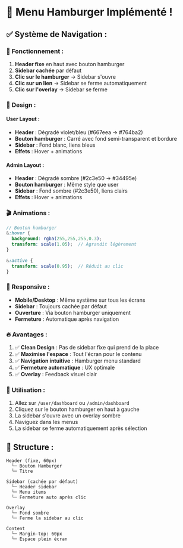 # 🍔 Menu Hamburger Implémenté !

## ✅ **Système de Navigation :**

### 🎯 **Fonctionnement :**

1. **Header fixe** en haut avec bouton hamburger
2. **Sidebar cachée** par défaut
3. **Clic sur le hamburger** → Sidebar s'ouvre
4. **Clic sur un lien** → Sidebar se ferme automatiquement
5. **Clic sur l'overlay** → Sidebar se ferme

### 🎨 **Design :**

#### **User Layout** :
- **Header** : Dégradé violet/bleu (#667eea → #764ba2)
- **Bouton hamburger** : Carré avec fond semi-transparent et bordure
- **Sidebar** : Fond blanc, liens bleus
- **Effets** : Hover + animations

#### **Admin Layout** :
- **Header** : Dégradé sombre (#2c3e50 → #34495e)
- **Bouton hamburger** : Même style que user
- **Sidebar** : Fond sombre (#2c3e50), liens clairs
- **Effets** : Hover + animations

### 🎬 **Animations :**

```scss
// Bouton hamburger
&:hover {
  background: rgba(255,255,255,0.3);
  transform: scale(1.05);  // Agrandit légèrement
}

&:active {
  transform: scale(0.95);  // Réduit au clic
}
```

### 📱 **Responsive :**

- **Mobile/Desktop** : Même système sur tous les écrans
- **Sidebar** : Toujours cachée par défaut
- **Ouverture** : Via bouton hamburger uniquement
- **Fermeture** : Automatique après navigation

### 🔥 **Avantages :**

1. ✅ **Clean Design** : Pas de sidebar fixe qui prend de la place
2. ✅ **Maximise l'espace** : Tout l'écran pour le contenu
3. ✅ **Navigation intuitive** : Hamburger menu standard
4. ✅ **Fermeture automatique** : UX optimale
5. ✅ **Overlay** : Feedback visuel clair

### 🚀 **Utilisation :**

1. Allez sur `/user/dashboard` ou `/admin/dashboard`
2. Cliquez sur le bouton hamburger en haut à gauche
3. La sidebar s'ouvre avec un overlay sombre
4. Naviguez dans les menus
5. La sidebar se ferme automatiquement après sélection

## 🎯 **Structure :**

```
Header (fixe, 60px)
  └─ Bouton Hamburger
  └─ Titre

Sidebar (cachée par défaut)
  └─ Header sidebar
  └─ Menu items
  └─ Fermeture auto après clic

Overlay
  └─ Fond sombre
  └─ Ferme la sidebar au clic

Content
  └─ Margin-top: 60px
  └─ Espace plein écran
